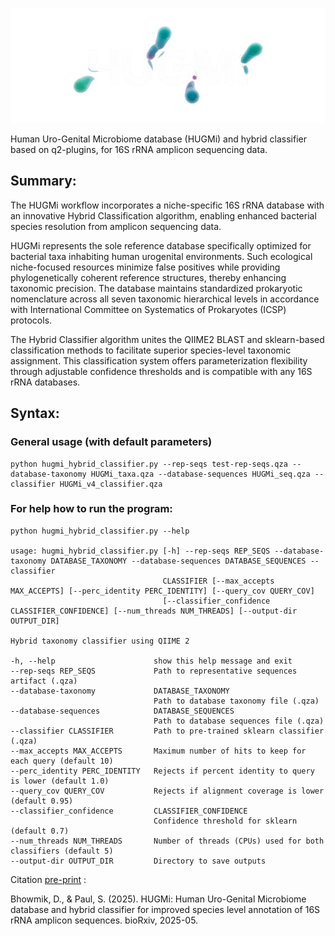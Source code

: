 ![Title](https://github.com/debaleena-bhowmik/HUGMi/blob/main/hugmi_logo_nb.png)

Human Uro-Genital Microbiome database (HUGMi) and hybrid classifier based on q2-plugins, for 16S rRNA amplicon sequencing data.

## Summary:
The HUGMi workflow incorporates a niche-specific 16S rRNA database with an innovative Hybrid Classification algorithm, enabling enhanced bacterial species resolution from amplicon sequencing data.

HUGMi represents the sole reference database specifically optimized for bacterial taxa inhabiting human urogenital environments. Such ecological niche-focused resources minimize false positives while providing phylogenetically coherent reference structures, thereby enhancing taxonomic precision. The database maintains standardized prokaryotic nomenclature across all seven taxonomic hierarchical levels in accordance with International Committee on Systematics of Prokaryotes (ICSP) protocols.

The Hybrid Classifier algorithm unites the QIIME2 BLAST and sklearn-based classification methods to facilitate superior species-level taxonomic assignment. This classification system offers parameterization flexibility through adjustable confidence thresholds and is compatible with any 16S rRNA databases.



## Syntax:

### General usage (with default parameters)
```
python hugmi_hybrid_classifier.py --rep-seqs test-rep-seqs.qza --database-taxonomy HUGMi_taxa.qza --database-sequences HUGMi_seq.qza --classifier HUGMi_v4_classifier.qza
```


### For help how to run the program:
```
python hugmi_hybrid_classifier.py --help

usage: hugmi_hybrid_classifier.py [-h] --rep-seqs REP_SEQS --database-taxonomy DATABASE_TAXONOMY --database-sequences DATABASE_SEQUENCES --classifier
                                  CLASSIFIER [--max_accepts MAX_ACCEPTS] [--perc_identity PERC_IDENTITY] [--query_cov QUERY_COV]
                                  [--classifier_confidence CLASSIFIER_CONFIDENCE] [--num_threads NUM_THREADS] [--output-dir OUTPUT_DIR]

Hybrid taxonomy classifier using QIIME 2

-h, --help                      show this help message and exit
--rep-seqs REP_SEQS             Path to representative sequences artifact (.qza)
--database-taxonomy             DATABASE_TAXONOMY
                                Path to database taxonomy file (.qza)
--database-sequences            DATABASE_SEQUENCES
                                Path to database sequences file (.qza)
--classifier CLASSIFIER         Path to pre-trained sklearn classifier (.qza)
--max_accepts MAX_ACCEPTS       Maximum number of hits to keep for each query (default 10)
--perc_identity PERC_IDENTITY   Rejects if percent identity to query is lower (default 1.0)
--query_cov QUERY_COV           Rejects if alignment coverage is lower (default 0.95)
--classifier_confidence         CLASSIFIER_CONFIDENCE
                                Confidence threshold for sklearn (default 0.7)
--num_threads NUM_THREADS       Number of threads (CPUs) used for both classifiers (default 5)
--output-dir OUTPUT_DIR         Directory to save outputs
```


Citation [pre-print](https://doi.org/10.1101/2025.05.01.651608) :

Bhowmik, D., & Paul, S. (2025). HUGMi: Human Uro-Genital Microbiome database and hybrid classifier for improved species level annotation of 16S rRNA amplicon sequences. bioRxiv, 2025-05.
